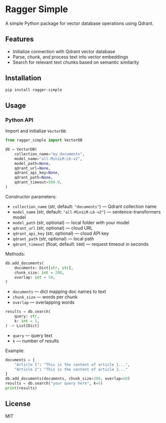 # Ragger Simple

A simple Python package for vector database operations using Qdrant.

## Features

- Initialize connection with Qdrant vector database
- Parse, chunk, and process text into vector embeddings
- Search for relevant text chunks based on semantic similarity

## Installation

```bash
pip install ragger-simple
```

## Usage

### Python API

Import and initialize `VectorDB`:

```python
from ragger_simple import VectorDB

db = VectorDB(
    collection_name="my_documents",
    model_name="all-MiniLM-L6-v2",
    model_path=None,
    qdrant_url=None,
    qdrant_api_key=None,
    qdrant_path=None,
    qdrant_timeout=500.0,
)
```

Constructor parameters:

- `collection_name` (str, default: `"documents"`) — Qdrant collection name  
- `model_name` (str, default: `"all-MiniLM-L6-v2"`) — sentence-transformers model  
- `model_path` (str, optional) — local folder with your model  
- `qdrant_url` (str, optional) — cloud URL  
- `qdrant_api_key` (str, optional) — cloud API key  
- `qdrant_path` (str, optional) — local path  
- `qdrant_timeout` (float, default: `500`) — request timeout in seconds

Methods:

```python
db.add_documents(
    documents: Dict[str, str],
    chunk_size: int = 200,
    overlap: int = 50,
)
```

- `documents` — dict mapping doc names to text  
- `chunk_size` — words per chunk  
- `overlap` — overlapping words

```python
results = db.search(
    query: str,
    k: int = 5,
) -> List[Dict]
```

- `query` — query text  
- `k` — number of results

Example:

```python
documents = {
    "Article 1": "This is the content of article 1...",
    "Article 2": "This is the content of article 2..."
}
db.add_documents(documents, chunk_size=200, overlap=50)
results = db.search("your query here", k=5)
print(results)
```

## License

MIT
